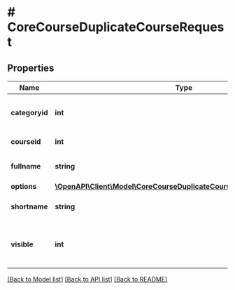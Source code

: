 # # CoreCourseDuplicateCourseRequest

## Properties

Name | Type | Description | Notes
------------ | ------------- | ------------- | -------------
**categoryid** | **int** | duplicated course category parent | [default to null]
**courseid** | **int** | course to duplicate id | [default to null]
**fullname** | **string** | duplicated course full name | [default to 'null']
**options** | [**\OpenAPI\Client\Model\CoreCourseDuplicateCourseRequestOptionsInner[]**](CoreCourseDuplicateCourseRequestOptionsInner.md) |  | [optional]
**shortname** | **string** | duplicated course short name | [default to 'null']
**visible** | **int** | duplicated course visible, default to yes | [optional] [default to 1]

[[Back to Model list]](../../README.md#models) [[Back to API list]](../../README.md#endpoints) [[Back to README]](../../README.md)
